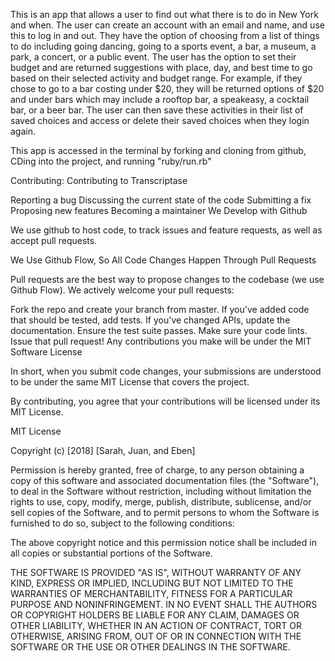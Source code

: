 This is an app that allows a user to find out what there is to do in New York and when. The user can create an account with an email and name, and use this to log in and out. They have the option of choosing from a list of things to do including going dancing, going to a sports event, a bar, a museum, a park, a concert, or a public event. The user has the option to set their budget and are returned suggestions with place, day, and best time to go based on their selected activity and budget range. For example, if they chose to go to a bar costing under $20, they will be returned options of $20 and under bars which may include a rooftop bar, a speakeasy, a cocktail bar, or a beer bar. The user can then save these activities in their list of saved choices and access or delete their saved choices when they login again.

This app is accessed in the terminal by forking and cloning from github, CDing into the project, and running "ruby/run.rb"

Contributing: Contributing to Transcriptase

Reporting a bug Discussing the current state of the code Submitting a fix Proposing new features Becoming a maintainer We Develop with Github

We use github to host code, to track issues and feature requests, as well as accept pull requests.

We Use Github Flow, So All Code Changes Happen Through Pull Requests

Pull requests are the best way to propose changes to the codebase (we use Github Flow). We actively welcome your pull requests:

Fork the repo and create your branch from master. If you've added code that should be tested, add tests. If you've changed APIs, update the documentation. Ensure the test suite passes. Make sure your code lints. Issue that pull request! Any contributions you make will be under the MIT Software License

In short, when you submit code changes, your submissions are understood to be under the same MIT License that covers the project.

By contributing, you agree that your contributions will be licensed under its MIT License.

MIT License

Copyright (c) [2018] [Sarah, Juan, and Eben]

Permission is hereby granted, free of charge, to any person obtaining a copy of this software and associated documentation files (the "Software"), to deal in the Software without restriction, including without limitation the rights to use, copy, modify, merge, publish, distribute, sublicense, and/or sell copies of the Software, and to permit persons to whom the Software is furnished to do so, subject to the following conditions:

The above copyright notice and this permission notice shall be included in all copies or substantial portions of the Software.

THE SOFTWARE IS PROVIDED "AS IS", WITHOUT WARRANTY OF ANY KIND, EXPRESS OR IMPLIED, INCLUDING BUT NOT LIMITED TO THE WARRANTIES OF MERCHANTABILITY, FITNESS FOR A PARTICULAR PURPOSE AND NONINFRINGEMENT. IN NO EVENT SHALL THE AUTHORS OR COPYRIGHT HOLDERS BE LIABLE FOR ANY CLAIM, DAMAGES OR OTHER LIABILITY, WHETHER IN AN ACTION OF CONTRACT, TORT OR OTHERWISE, ARISING FROM, OUT OF OR IN CONNECTION WITH THE SOFTWARE OR THE USE OR OTHER DEALINGS IN THE SOFTWARE.
